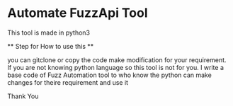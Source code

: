 # Automate FuzzApi Tool

This tool is made in python3 

** Step for How to use this **

you can gitclone or copy the code make modification for your requirement. If you are not knowing python language so this tool is not for you.
I write a base code of Fuzz Automation tool to who know the python can make changes for theire requirement and use it


Thank You
